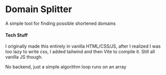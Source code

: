 # Domain Splitter
 A simple tool for finding possible shortened domains

#### Tech Stuff
I originally made this entirely in vanilla HTML/CSS/JS,
after I realized I was too lazy to write css, I added tailwind and then Vite to compile it.
Still all vanilla JS though.

No backend, just a simple algorithm loop runs on an array